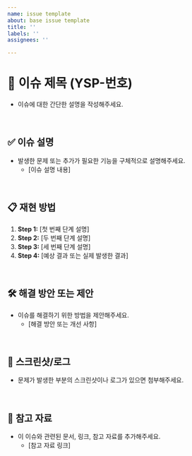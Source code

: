 ```yaml
---
name: issue template
about: base issue template
title: ''
labels: ''
assignees: ''

---
```


# 🐞 **이슈 제목 (YSP-번호)**

- 이슈에 대한 간단한 설명을 작성해주세요.

<br/>

## ✅ **이슈 설명**

- 발생한 문제 또는 추가가 필요한 기능을 구체적으로 설명해주세요.
  - [이슈 설명 내용]

<br/>

## 📋 **재현 방법**

1. **Step 1:** [첫 번째 단계 설명]
2. **Step 2:** [두 번째 단계 설명]
3. **Step 3:** [세 번째 단계 설명]
4. **Step 4:** [예상 결과 또는 실제 발생한 결과]

<br/>

## 🛠️ **해결 방안 또는 제안**

- 이슈를 해결하기 위한 방법을 제안해주세요.
  - [해결 방안 또는 개선 사항]

<br/>

## 📸 **스크린샷/로그**

- 문제가 발생한 부분의 스크린샷이나 로그가 있으면 첨부해주세요.

<br/>

## 🔗 **참고 자료**

- 이 이슈와 관련된 문서, 링크, 참고 자료를 추가해주세요.
  - [참고 자료 링크]

<br/>
